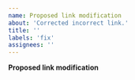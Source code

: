 ```yaml
---
name: Proposed link modification
about: 'Corrected incorrect link.'
title: ''
labels: 'fix'
assignees: ''
---
```


**Proposed link modification**

